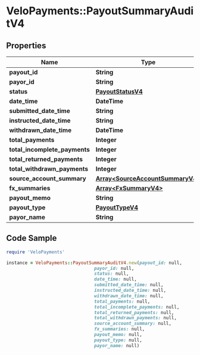 # VeloPayments::PayoutSummaryAuditV4

## Properties

Name | Type | Description | Notes
------------ | ------------- | ------------- | -------------
**payout_id** | **String** |  | [optional] 
**payor_id** | **String** |  | [optional] 
**status** | [**PayoutStatusV4**](PayoutStatusV4.md) |  | 
**date_time** | **DateTime** |  | [optional] 
**submitted_date_time** | **String** |  | 
**instructed_date_time** | **String** |  | [optional] 
**withdrawn_date_time** | **DateTime** |  | [optional] 
**total_payments** | **Integer** |  | [optional] 
**total_incomplete_payments** | **Integer** |  | [optional] 
**total_returned_payments** | **Integer** |  | [optional] 
**total_withdrawn_payments** | **Integer** |  | [optional] 
**source_account_summary** | [**Array&lt;SourceAccountSummaryV4&gt;**](SourceAccountSummaryV4.md) |  | [optional] 
**fx_summaries** | [**Array&lt;FxSummaryV4&gt;**](FxSummaryV4.md) |  | [optional] 
**payout_memo** | **String** |  | [optional] 
**payout_type** | [**PayoutTypeV4**](PayoutTypeV4.md) |  | 
**payor_name** | **String** |  | 

## Code Sample

```ruby
require 'VeloPayments'

instance = VeloPayments::PayoutSummaryAuditV4.new(payout_id: null,
                                 payor_id: null,
                                 status: null,
                                 date_time: null,
                                 submitted_date_time: null,
                                 instructed_date_time: null,
                                 withdrawn_date_time: null,
                                 total_payments: null,
                                 total_incomplete_payments: null,
                                 total_returned_payments: null,
                                 total_withdrawn_payments: null,
                                 source_account_summary: null,
                                 fx_summaries: null,
                                 payout_memo: null,
                                 payout_type: null,
                                 payor_name: null)
```


